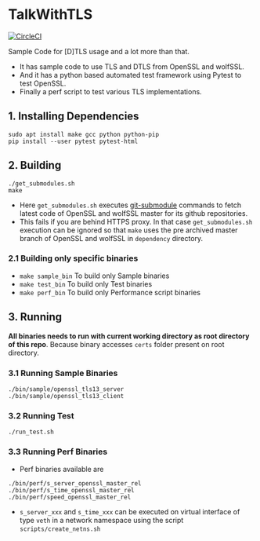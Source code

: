 # TalkWithTLS
[![CircleCI](https://circleci.com/gh/TalkWithTLS/TalkWithTLS.svg?style=shield)](https://circleci.com/gh/TalkWithTLS/TalkWithTLS)

Sample Code for [D]TLS usage and a lot more than that.
- It has sample code to use TLS and DTLS from OpenSSL and wolfSSL.
- And it has a python based automated test framework using Pytest to test OpenSSL.
- Finally a perf script to test various TLS implementations.

## 1. Installing Dependencies
```
sudo apt install make gcc python python-pip
pip install --user pytest pytest-html
```

## 2. Building
```
./get_submodules.sh
make
```

- Here `get_submodules.sh` executes
[git-submodule](https://git-scm.com/book/en/v2/Git-Tools-Submodules) commands to fetch latest code
of OpenSSL and wolfSSL master for its github repositories.
- This fails if you are behind HTTPS proxy. In that case `get_submodules.sh` execution can
be ignored so that `make` uses the pre archived master branch of OpenSSL and wolfSSL in `dependency`
directory.

### 2.1 Building only specific binaries
- `make sample_bin` To build only Sample binaries
- `make test_bin` To build only Test binaries
- `make perf_bin` To build only Performance script binaries

## 3. Running
**All binaries needs to run with current working directory as root directory of this repo**.
Because binary accesses `certs` folder present on root directory.

### 3.1 Running Sample Binaries
```
./bin/sample/openssl_tls13_server
./bin/sample/openssl_tls13_client
```

### 3.2 Running Test
```
./run_test.sh
```

### 3.3 Running Perf Binaries
- Perf binaries available are
```
./bin/perf/s_server_openssl_master_rel
./bin/perf/s_time_openssl_master_rel
./bin/perf/speed_openssl_master_rel
```
- `s_server_xxx` and `s_time_xxx` can be executed on virtual interface of type `veth` in a
network namespace using the script `scripts/create_netns.sh`

